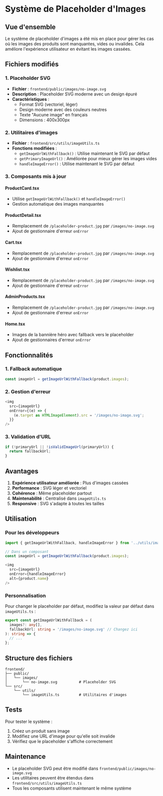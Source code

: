 # Système de Placeholder d'Images

## Vue d'ensemble

Le système de placeholder d'images a été mis en place pour gérer les cas où les images des produits sont manquantes, vides ou invalides. Cela améliore l'expérience utilisateur en évitant les images cassées.

## Fichiers modifiés

### 1. Placeholder SVG
- **Fichier** : `frontend/public/images/no-image.svg`
- **Description** : Placeholder SVG moderne avec un design épuré
- **Caractéristiques** :
  - Format SVG (vectoriel, léger)
  - Design moderne avec des couleurs neutres
  - Texte "Aucune image" en français
  - Dimensions : 400x300px

### 2. Utilitaires d'images
- **Fichier** : `frontend/src/utils/imageUtils.ts`
- **Fonctions modifiées** :
  - `getImageUrlWithFallback()` : Utilise maintenant le SVG par défaut
  - `getPrimaryImageUrl()` : Améliorée pour mieux gérer les images vides
  - `handleImageError()` : Utilise maintenant le SVG par défaut

### 3. Composants mis à jour

#### ProductCard.tsx
- Utilise `getImageUrlWithFallback()` et `handleImageError()`
- Gestion automatique des images manquantes

#### ProductDetail.tsx
- Remplacement de `/placeholder-product.jpg` par `/images/no-image.svg`
- Ajout de gestionnaire d'erreur `onError`

#### Cart.tsx
- Remplacement de `/placeholder-product.jpg` par `/images/no-image.svg`
- Ajout de gestionnaire d'erreur `onError`

#### Wishlist.tsx
- Remplacement de `/placeholder-product.jpg` par `/images/no-image.svg`
- Ajout de gestionnaire d'erreur `onError`

#### AdminProducts.tsx
- Remplacement de `/placeholder-product.jpg` par `/images/no-image.svg`
- Ajout de gestionnaire d'erreur `onError`

#### Home.tsx
- Images de la bannière héro avec fallback vers le placeholder
- Ajout de gestionnaires d'erreur `onError`

## Fonctionnalités

### 1. Fallback automatique
```typescript
const imageUrl = getImageUrlWithFallback(product.images);
```

### 2. Gestion d'erreur
```typescript
<img 
  src={imageUrl}
  onError={(e) => {
    (e.target as HTMLImageElement).src = '/images/no-image.svg';
  }}
/>
```

### 3. Validation d'URL
```typescript
if (!primaryUrl || !isValidImageUrl(primaryUrl)) {
  return fallbackUrl;
}
```

## Avantages

1. **Expérience utilisateur améliorée** : Plus d'images cassées
2. **Performance** : SVG léger et vectoriel
3. **Cohérence** : Même placeholder partout
4. **Maintenabilité** : Centralisé dans `imageUtils.ts`
5. **Responsive** : SVG s'adapte à toutes les tailles

## Utilisation

### Pour les développeurs
```typescript
import { getImageUrlWithFallback, handleImageError } from '../utils/imageUtils';

// Dans un composant
const imageUrl = getImageUrlWithFallback(product.images);

<img 
  src={imageUrl}
  onError={handleImageError}
  alt={product.name}
/>
```

### Personnalisation
Pour changer le placeholder par défaut, modifiez la valeur par défaut dans `imageUtils.ts` :

```typescript
export const getImageUrlWithFallback = (
  images?: any[], 
  fallbackUrl: string = '/images/no-image.svg' // Changez ici
): string => {
  // ...
};
```

## Structure des fichiers

```
frontend/
├── public/
│   └── images/
│       └── no-image.svg          # Placeholder SVG
└── src/
    └── utils/
        └── imageUtils.ts         # Utilitaires d'images
```

## Tests

Pour tester le système :

1. Créez un produit sans image
2. Modifiez une URL d'image pour qu'elle soit invalide
3. Vérifiez que le placeholder s'affiche correctement

## Maintenance

- Le placeholder SVG peut être modifié dans `frontend/public/images/no-image.svg`
- Les utilitaires peuvent être étendus dans `frontend/src/utils/imageUtils.ts`
- Tous les composants utilisent maintenant le même système 